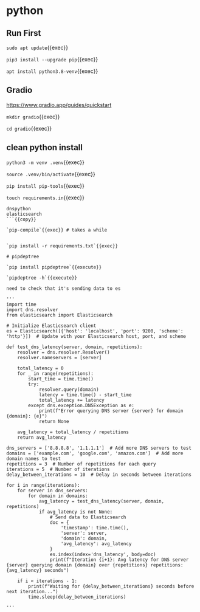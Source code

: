 # python


## Run First

`sudo apt update`{{exec}}

`pip3 install --upgrade pip`{{exec}}

`apt install python3.8-venv`{{exec}}


## Gradio

https://www.gradio.app/guides/quickstart

`mkdir gradio`{{exec}}

`cd gradio`{{exec}}

## clean python install

`python3 -m venv .venv`{{exec}}

`source .venv/bin/activate`{{exec}}

`pip install pip-tools`{{exec}}

`touch requirements.in`{{exec}}

```
dnspython
elasticsearch
```{{copy}}

`pip-compile`{{exec}} # takes a while


`pip install -r requirements.txt`{{exec}}

# pipdeptree

`pip install pipdeptree`{{execute}}

`pipdeptree -h`{{execute}}

need to check that it's sending data to es

'''
import time
import dns.resolver
from elasticsearch import Elasticsearch

# Initialize Elasticsearch client
es = Elasticsearch([{'host': 'localhost', 'port': 9200, 'scheme': 'http'}])  # Update with your Elasticsearch host, port, and scheme

def test_dns_latency(server, domain, repetitions):
    resolver = dns.resolver.Resolver()
    resolver.nameservers = [server]
    
    total_latency = 0
    for _ in range(repetitions):
        start_time = time.time()
        try:
            resolver.query(domain)
            latency = time.time() - start_time
            total_latency += latency
        except dns.exception.DNSException as e:
            print(f"Error querying DNS server {server} for domain {domain}: {e}")
            return None
    
    avg_latency = total_latency / repetitions
    return avg_latency

dns_servers = ['8.8.8.8', '1.1.1.1']  # Add more DNS servers to test
domains = ['example.com', 'google.com', 'amazon.com']  # Add more domain names to test
repetitions = 3  # Number of repetitions for each query
iterations = 5  # Number of iterations
delay_between_iterations = 10  # Delay in seconds between iterations

for i in range(iterations):
    for server in dns_servers:
        for domain in domains:
            avg_latency = test_dns_latency(server, domain, repetitions)
            if avg_latency is not None:
                # Send data to Elasticsearch
                doc = {
                    'timestamp': time.time(),
                    'server': server,
                    'domain': domain,
                    'avg_latency': avg_latency
                }
                es.index(index='dns_latency', body=doc)
                print(f"Iteration {i+1}: Avg latency for DNS server {server} querying domain {domain} over {repetitions} repetitions: {avg_latency} seconds")
    
    if i < iterations - 1:
        print(f"Waiting for {delay_between_iterations} seconds before next iteration...")
        time.sleep(delay_between_iterations)
 
'''